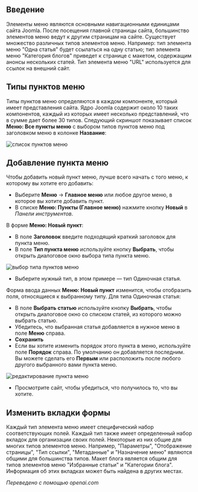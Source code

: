 <!-- Filename: J4.x:Menu_Items / Display title: Элементы меню -->

## Введение

Элементы меню являются основными навигационными единицами сайта Joomla. После посещения главной страницы сайта, большинство элементов меню ведут к другим страницам на сайте. Существует множество различных типов элементов меню. Например: тип элемента меню "Одна статья" будет ссылаться на одну статью; тип элемента меню "Категория блогов" приведет к странице с макетом, содержащим анонсы нескольких статей. Тип элемента меню "URL" используется для ссылок на внешний сайт.

## Типы пунктов меню

Типы пунктов меню определяются в каждом компоненте, который имеет представления сайта. Ядро Joomla содержит около 10 таких компонентов, каждый из которых имеет несколько представлений, что в сумме дает более 30 типов. Следующий скриншот показывает список **Меню: Все пункты меню** с выбором типов пунктов меню под заголовком меню в колонке **Название**:

![список пунктов меню](../../../en/images/menus/menus-all-menu-items-list.png)

## Добавление пункта меню

Чтобы добавить новый пункт меню, лучше всего начать с того меню, к которому вы хотите его добавить:

- Выберите **Меню** → **Главное меню** или любое другое меню, в которое вы хотите добавить пункт.
- В списке **Меню: Пункты (Главное меню)** нажмите кнопку **Новый** в *Панели инструментов*.

В форме **Меню: Новый пункт**:

- В поле **Заголовок** введите подходящий краткий заголовок для пункта меню.
- В поле **Тип пункта меню** используйте кнопку **Выбрать**, чтобы открыть
  диалоговое окно выбора типа пункта меню.

![выбор типа пунктов меню](../../../en/images/menus/menus-menu-items-select-type.png)

- Выберите нужный тип, в этом примере — тип Одиночная статья.

Форма ввода данных **Меню: Новый пункт** изменится, чтобы отобразить поля,
относящиеся к выбранному типу. Для типа Одиночная статья:

- В поле **Выбрать статью** используйте кнопку **Выбрать**, чтобы открыть
  диалоговое окно со списком статей, из которого можно выбрать статью.
- Убедитесь, что выбранная статья добавляется в нужное меню в поле **Меню** справа.
- **Сохранить**
- Если вы хотите изменить порядок этого пункта в меню, используйте
  поле **Порядок** справа. По умолчанию он добавляется последним. Вы можете сделать его **Первым** или расположить после любого другого выбранного вами пункта меню.

![редактирование пункта меню](../../../en/images/menus/menus-menu-items-edit-item.png)

- Просмотрите сайт, чтобы убедиться, что получилось то, что вы хотите.

## Изменить вкладки формы

Каждый тип элемента меню имеет специфический набор соответствующих полей. Каждый тип также имеет определенный набор вкладок для организации своих полей. Некоторые из них общие для многих типов элементов меню. Например, "Параметры", "Отображение страницы", "Тип ссылки", "Метаданные" и "Назначение меню" являются общими для большинства типов. Макет блога является общим для типов элементов меню "Избранные статьи" и "Категории блога". Информация об этих вкладках может быть найдена в других местах.

*Переведено с помощью openai.com*

